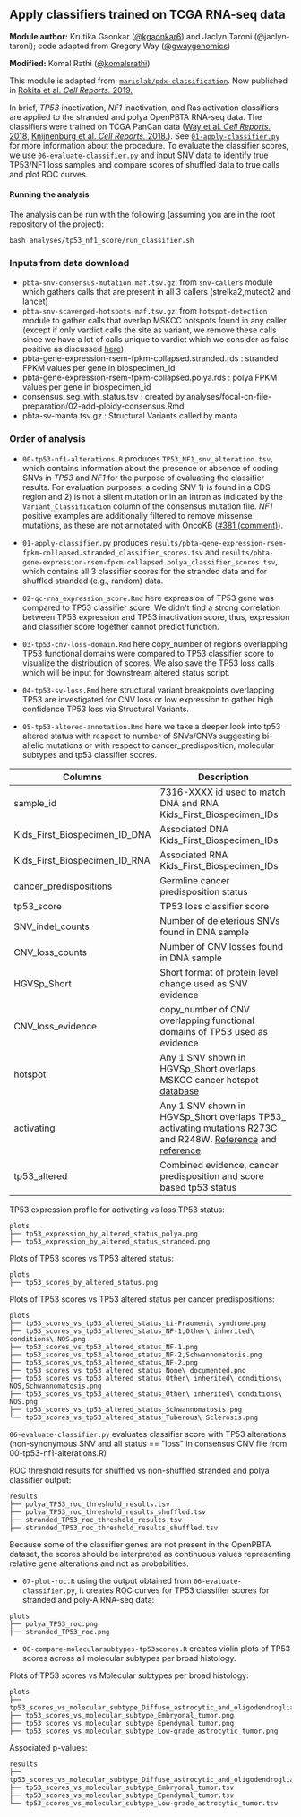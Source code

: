 ## Apply classifiers trained on TCGA RNA-seq data

**Module author:** Krutika Gaonkar ([@kgaonkar6](https://github.com/kgaonkar6)) and Jaclyn Taroni (@jaclyn-taroni); code adapted from Gregory Way ([@gwaygenomics](https://github.com/gwaygenomics))

**Modified:** Komal Rathi ([@komalsrathi](https://github.com/komalsrathi))

This module is adapted from: [`marislab/pdx-classification`](https://github.com/marislab/pdx-classification).
Now published in [Rokita et al. _Cell Reports._ 2019.](https://doi.org/10.1016/j.celrep.2019.09.071)

In brief, _TP53_ inactivation, _NF1_ inactivation, and Ras activation classifiers are applied to the stranded and polya OpenPBTA RNA-seq data.
The classifiers were trained on TCGA PanCan data ([Way et al. _Cell Reports._ 2018](https://doi.org/10.1016/j.celrep.2018.03.046), [Knijnenburg et al. _Cell Reports._ 2018.](https://doi.org/10.1016/j.celrep.2018.03.076)).
See [`01-apply-classifier.py`](01-apply-classifier.py) for more information about the procedure.
To evaluate the classifier scores, we use [`06-evaluate-classifier.py`](06-evaluate-classifier.py) and input SNV data to identify true TP53/NF1 loss samples and compare scores of shuffled data to true calls and plot ROC curves. 

#### Running the analysis

The analysis can be run with the following (assuming you are in the root repository of the project):

```
bash analyses/tp53_nf1_score/run_classifier.sh
```

### Inputs from data download

* `pbta-snv-consensus-mutation.maf.tsv.gz`: from `snv-callers` module which gathers calls that are present in all 3 callers (strelka2,mutect2 and lancet) 
* `pbta-snv-scavenged-hotspots.maf.tsv.gz`: from `hotspot-detection` module to gather calls that overlap MSKCC hotspots found in any caller (except if only vardict calls the site as variant, we remove these calls since we have a lot of calls unique to vardict which we consider as false positive as discussed [here](https://github.com/AlexsLemonade/OpenPBTA-analysis/tree/master/analyses/snv-callers#snv-caller-comparison-analysis))
* pbta-gene-expression-rsem-fpkm-collapsed.stranded.rds : stranded FPKM values per gene in biospecimen_id
* pbta-gene-expression-rsem-fpkm-collapsed.polya.rds : polya FPKM values per gene in biospecimen_id
* consensus_seg_with_status.tsv : created by analyses/focal-cn-file-preparation/02-add-ploidy-consensus.Rmd
* pbta-sv-manta.tsv.gz : Structural Variants called by manta


### Order of analysis

* `00-tp53-nf1-alterations.R` produces `TP53_NF1_snv_alteration.tsv`, which contains information about the presence or absence of coding SNVs in _TP53_ and _NF1_ for the purpose of evaluating the classifier results.
For evaluation purposes, a coding SNV 1) is found in a CDS region and 2) is not a silent mutation or in an intron as indicated by the `Variant_Classification` column of the consensus mutation file.
_NF1_ positive examples are additionally filtered to remove missense mutations, as these are not annotated with OncoKB ([#381 (comment)](https://github.com/AlexsLemonade/OpenPBTA-analysis/pull/381#issuecomment-570748578)).

* `01-apply-classifier.py` produces  `results/pbta-gene-expression-rsem-fpkm-collapsed.stranded_classifier_scores.tsv`  and `results/pbta-gene-expression-rsem-fpkm-collapsed.polya_classifier_scores.tsv`, which contains all 3 classifier scores for the stranded data and for shuffled stranded (e.g., random) data.

* `02-qc-rna_expression_score.Rmd` here expression of TP53 gene was compared to TP53 classifier score. We didn't find a strong correlation between TP53 expression and TP53 inactivation score, thus, expression and classifier score together cannot predict function.

* `03-tp53-cnv-loss-domain.Rmd` here copy_number of regions overlapping TP53 functional domains were compared to TP53 classifier score to visualize the distribution of scores. We also save the TP53 loss calls which will be input for downstream altered status script.

* `04-tp53-sv-loss.Rmd` here structural variant breakpoints overlapping TP53 are investigated for CNV loss or low expression to gather high confidence TP53 loss via Structural Variants. 

* `05-tp53-altered-annotation.Rmd` here we take a deeper look into tp53 altered status with respect to number of SNVs/CNVs suggesting bi-allelic mutations or with respect to cancer_predisposition, molecular subtypes and tp53 classifier scores.


Columns | Description
-- | --
sample_id	| 7316-XXXX id used to match DNA and RNA Kids_First_Biospecimen_IDs
Kids_First_Biospecimen_ID_DNA	| Associated DNA Kids_First_Biospecimen_IDs
Kids_First_Biospecimen_ID_RNA	| Associated RNA Kids_First_Biospecimen_IDs
cancer_predispositions	| Germline cancer predisposition status
tp53_score	| TP53 loss classifier score
SNV_indel_counts	| Number of deleterious SNVs found in DNA sample
CNV_loss_counts	| Number of CNV losses found in DNA sample
HGVSp_Short	| Short format of protein level change used as SNV evidence 
CNV_loss_evidence | copy_number of CNV overlapping functional domains of TP53 used as evidence 	
hotspot	| Any 1 SNV shown in HGVSp_Short overlaps MSKCC cancer hotspot [database](https://www.cancerhotspots.org/#/home)
activating	| Any 1 SNV shown in HGVSp_Short overlaps TP53_ activating mutations R273C and R248W. [Reference](https://pubmed.ncbi.nlm.nih.gov/17417627/) and [reference](https://pubmed.ncbi.nlm.nih.gov/24677579/). 
tp53_altered | Combined evidence, cancer predisposition and score based tp53 status

TP53 expression profile for activating vs loss TP53 status:

```
plots
├── tp53_expression_by_altered_status_polya.png
├── tp53_expression_by_altered_status_stranded.png
```

Plots of TP53 scores vs TP53 altered status:

```
plots
├── tp53_scores_by_altered_status.png
```

Plots of TP53 scores vs TP53 altered status per cancer predispositions:

```
plots
├── tp53_scores_vs_tp53_altered_status_Li-Fraumeni\ syndrome.png
├── tp53_scores_vs_tp53_altered_status_NF-1,Other\ inherited\ conditions\ NOS.png
├── tp53_scores_vs_tp53_altered_status_NF-1.png
├── tp53_scores_vs_tp53_altered_status_NF-2,Schwannomatosis.png
├── tp53_scores_vs_tp53_altered_status_NF-2.png
├── tp53_scores_vs_tp53_altered_status_None\ documented.png
├── tp53_scores_vs_tp53_altered_status_Other\ inherited\ conditions\ NOS,Schwannomatosis.png
├── tp53_scores_vs_tp53_altered_status_Other\ inherited\ conditions\ NOS.png
├── tp53_scores_vs_tp53_altered_status_Schwannomatosis.png
└── tp53_scores_vs_tp53_altered_status_Tuberous\ Sclerosis.png
```

`06-evaluate-classifier.py` evaluates classifier score with TP53 alterations (non-synonymous SNV and all status == "loss" in consensus CNV file from 00-tp53-nf1-alterations.R) 

ROC threshold results for shuffled vs non-shuffled stranded and polya classifier output:

```
results
├── polya_TP53_roc_threshold_results.tsv
├── polya_TP53_roc_threshold_results_shuffled.tsv
├── stranded_TP53_roc_threshold_results.tsv
├── stranded_TP53_roc_threshold_results_shuffled.tsv
```

Because some of the classifier genes are not present in the OpenPBTA dataset, the scores should be interpreted as continuous values representing relative gene alterations and not as probabilities.

* `07-plot-roc.R` using the output obtained from `06-evaluate-classifier.py`, it creates ROC curves for TP53 classifier scores for stranded and poly-A RNA-seq data: 

```
plots
├── polya_TP53_roc.png
├── stranded_TP53_roc.png
```

* `08-compare-molecularsubtypes-tp53scores.R` creates violin plots of TP53 scores across all molecular subtypes per broad histology.

Plots of TP53 scores vs Molecular subtypes per broad histology: 

```
plots
├── tp53_scores_vs_molecular_subtype_Diffuse_astrocytic_and_oligodendroglial_tumor.png
├── tp53_scores_vs_molecular_subtype_Embryonal_tumor.png
├── tp53_scores_vs_molecular_subtype_Ependymal_tumor.png
├── tp53_scores_vs_molecular_subtype_Low-grade_astrocytic_tumor.png
```

Associated p-values:

```
results
├── tp53_scores_vs_molecular_subtype_Diffuse_astrocytic_and_oligodendroglial_tumor.tsv
├── tp53_scores_vs_molecular_subtype_Embryonal_tumor.tsv
├── tp53_scores_vs_molecular_subtype_Ependymal_tumor.tsv
└── tp53_scores_vs_molecular_subtype_Low-grade_astrocytic_tumor.tsv
```

